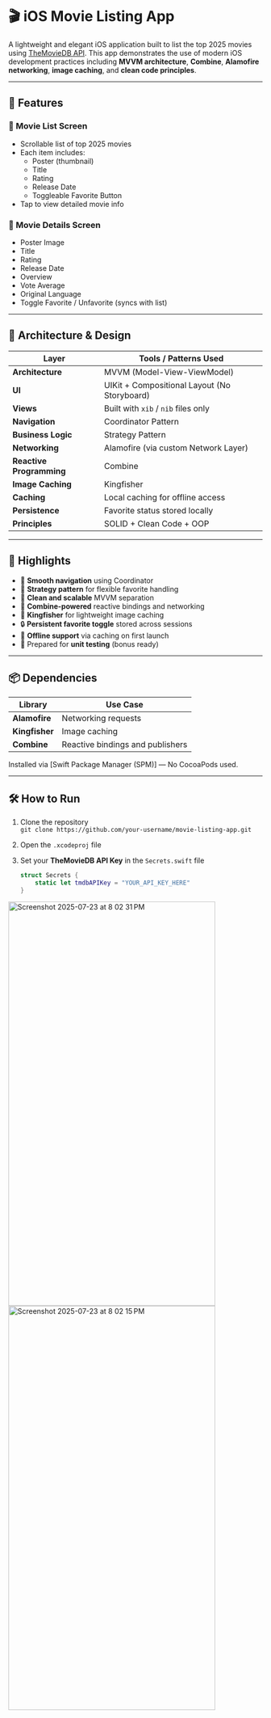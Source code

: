 # 🎬 iOS Movie Listing App

A lightweight and elegant iOS application built to list the top 2025 movies using [TheMovieDB API](https://www.themoviedb.org). This app demonstrates the use of modern iOS development practices including **MVVM architecture**, **Combine**, **Alamofire networking**, **image caching**, and **clean code principles**.

---

## 📱 Features

### 🔹 Movie List Screen
- Scrollable list of top 2025 movies
- Each item includes:
  - Poster (thumbnail)
  - Title
  - Rating
  - Release Date
  - Toggleable Favorite Button
- Tap to view detailed movie info

### 🔹 Movie Details Screen
- Poster Image
- Title
- Rating
- Release Date
- Overview
- Vote Average
- Original Language
- Toggle Favorite / Unfavorite (syncs with list)

---

## 🧱 Architecture & Design

| Layer        | Tools / Patterns Used         |
|--------------|-------------------------------|
| **Architecture** | MVVM (Model-View-ViewModel) |
| **UI**           | UIKit + Compositional Layout (No Storyboard) |
| **Views**        | Built with `xib` / `nib` files only |
| **Navigation**   | Coordinator Pattern |
| **Business Logic** | Strategy Pattern |
| **Networking**  | Alamofire (via custom Network Layer) |
| **Reactive Programming** | Combine |
| **Image Caching** | Kingfisher |
| **Caching**     | Local caching for offline access |
| **Persistence** | Favorite status stored locally |
| **Principles**  | SOLID + Clean Code + OOP |

---

## 💎 Highlights

- 🚀 **Smooth navigation** using Coordinator
- 🧠 **Strategy pattern** for flexible favorite handling
- 🧹 **Clean and scalable** MVVM separation
- 📡 **Combine-powered** reactive bindings and networking
- 🧊 **Kingfisher** for lightweight image caching
- 🔒 **Persistent favorite toggle** stored across sessions
- 📶 **Offline support** via caching on first launch
- 🧪 Prepared for **unit testing** (bonus ready)

---

## 📦 Dependencies

| Library     | Use Case                          |
|-------------|-----------------------------------|
| **Alamofire**   | Networking requests             |
| **Kingfisher**  | Image caching                   |
| **Combine**     | Reactive bindings and publishers |

Installed via [Swift Package Manager (SPM)] — No CocoaPods used.

---

## 🛠 How to Run

1. Clone the repository  
   `git clone https://github.com/your-username/movie-listing-app.git`

2. Open the `.xcodeproj` file

3. Set your **TheMovieDB API Key** in the `Secrets.swift` file  
   ```swift
   struct Secrets {
       static let tmdbAPIKey = "YOUR_API_KEY_HERE"
   }
<img width="410" height="800" alt="Screenshot 2025-07-23 at 8 02 31 PM" src="https://github.com/user-attachments/assets/214e00c5-bb7c-4156-b9fd-1e4b63d14e89" />

<img width="410" height="800" alt="Screenshot 2025-07-23 at 8 02 15 PM" src="https://github.com/user-attachments/assets/e4d3624a-e2e2-4408-afb8-5f85c753388e" />

